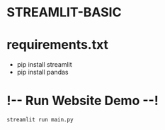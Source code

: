 # STREAMLIT-BASIC

# requirements.txt
- pip install streamlit
- pip install pandas

# !-- Run Website Demo --!
`streamlit run main.py`
